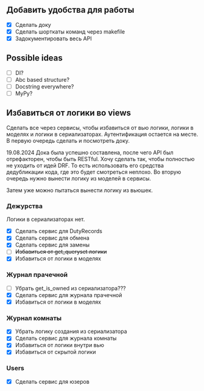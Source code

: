 ## Добавить удобства для работы
- [X] Сделать доку
- [X] Сделать шорткаты команд через makefile
- [X] Задокументировать весь API

## Possible ideas
- [ ] DI?
- [ ] Abc based structure?
- [ ] Docstring everywhere?
- [ ] MyPy?

## Избавиться от логики во views
Сделать все через сервисы, чтобы избавиться от вью логики, логики в моделях и логики в сериализаторах.
Аутентификация остается на месте. В первую очередь сделать и посмотреть доку.

19.08.2024 Дока была успешно составлена, после чего API был отрефакторен, чтобы быть RESTful.
Хочу сделать так, чтобы полностью не уходить от идей DRF. То есть использовать его средства дедубликации кода, где это будет смотреться неплохо.
Во вторую очередь нужно вынести логику из моделей в сервисы.

Затем уже можно пытаться вынести логику из вьюшек.

### Дежурства
Логики в сериализаторах нет.
- [X] Сделать сервис для DutyRecords
- [X] Сделать сервис для обмена
- [X] Сделать сервис для замены
- [ ] ~~Избавиться от get_queryset логики~~
- [X] Избавиться от логики в моделях

### Журнал прачечной
- [ ] Убрать get_is_owned из сериализатора???
- [X] Сделать сервис для журнала прачечной
- [X] Избавиться от логики в моделях

### Журнал комнаты
- [X] Убрать логику создания из сериализатора
- [X] Сделать сервис для журнала комнаты
- [X] Избавиться от логики внутри вью
- [X] Избавиться от скрытой логики

### Users
- [X] Сделать сервис для юзеров
